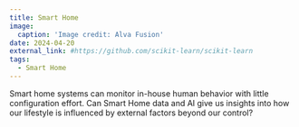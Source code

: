 ```yaml
---
title: Smart Home
image:
  caption: 'Image credit: Alva Fusion'
date: 2024-04-20
external_link: #https://github.com/scikit-learn/scikit-learn
tags:
  - Smart Home
---
```


Smart home systems can monitor in-house human behavior with little configuration effort. Can Smart Home data and AI give us insights into how our lifestyle is influenced by external factors beyond our control?

<!--more-->
